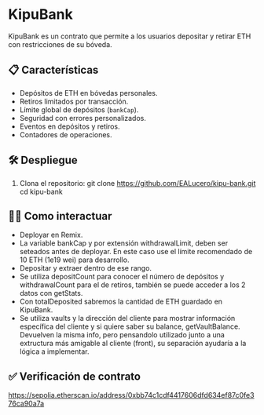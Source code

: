 # KipuBank

KipuBank es un contrato que permite a los usuarios depositar y retirar ETH con restricciones de su bóveda.

## 📋 Características

- Depósitos de ETH en bóvedas personales.
- Retiros limitados por transacción.
- Límite global de depósitos (`bankCap`).
- Seguridad con errores personalizados.
- Eventos en depósitos y retiros.
- Contadores de operaciones.

## 🛠️ Despliegue

1. Clona el repositorio:
   git clone https://github.com/EALucero/kipu-bank.git
   cd kipu-bank

## ☝🏼 Como interactuar
- Deployar en Remix.
- La variable bankCap y por extensión withdrawalLimit, deben ser seteados antes de deployar. En este caso use el límite recomendado de 10 ETH (1e19 wei) para desarrollo.
- Depositar y extraer dentro de ese rango.
- Se utiliza depositCount para conocer el número de depósitos y withdrawalCount para el de retiros, también se puede acceder a los 2 datos con getStats.
- Con totalDeposited sabremos la cantidad de ETH guardado en KipuBank.
- Se utiliza vaults y la dirección del cliente para mostrar información específica del cliente y si quiere saber su balance, getVaultBalance. Devuelven la misma info, pero pensandolo utilizado junto a una extructura más amigable al cliente (front), su separación ayudaría a la lógica a implementar.

## ✅ Verificación de contrato
https://sepolia.etherscan.io/address/0xbb74c1cdf4417606dfd634ef87c0fe376ca90a7a

